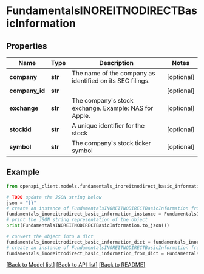 # FundamentalsINOREITNODIRECTBasicInformation


## Properties

Name | Type | Description | Notes
------------ | ------------- | ------------- | -------------
**company** | **str** | The name of the company as identified on its SEC filings. | [optional] 
**company_id** | **str** |  | [optional] 
**exchange** | **str** | The company&#39;s stock exchange. Example: NAS for Apple. | [optional] 
**stockid** | **str** | A unique identifier for the stock | [optional] 
**symbol** | **str** | The company&#39;s stock ticker symbol | [optional] 

## Example

```python
from openapi_client.models.fundamentals_inoreitnodirect_basic_information import FundamentalsINOREITNODIRECTBasicInformation

# TODO update the JSON string below
json = "{}"
# create an instance of FundamentalsINOREITNODIRECTBasicInformation from a JSON string
fundamentals_inoreitnodirect_basic_information_instance = FundamentalsINOREITNODIRECTBasicInformation.from_json(json)
# print the JSON string representation of the object
print(FundamentalsINOREITNODIRECTBasicInformation.to_json())

# convert the object into a dict
fundamentals_inoreitnodirect_basic_information_dict = fundamentals_inoreitnodirect_basic_information_instance.to_dict()
# create an instance of FundamentalsINOREITNODIRECTBasicInformation from a dict
fundamentals_inoreitnodirect_basic_information_from_dict = FundamentalsINOREITNODIRECTBasicInformation.from_dict(fundamentals_inoreitnodirect_basic_information_dict)
```
[[Back to Model list]](../README.md#documentation-for-models) [[Back to API list]](../README.md#documentation-for-api-endpoints) [[Back to README]](../README.md)


